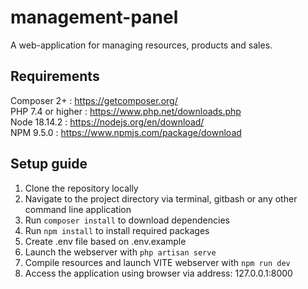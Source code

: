 # management-panel

A web-application for managing resources, products and sales.

## Requirements

Composer 2+ : https://getcomposer.org/ <br/>
PHP 7.4 or higher : https://www.php.net/downloads.php <br/>
Node 18.14.2 : https://nodejs.org/en/download/ <br/>
NPM 9.5.0 : https://www.npmjs.com/package/download <br/>

## Setup guide

1. Clone the repository locally
2. Navigate to the project directory via terminal, gitbash or any other command line application
3. Run ```composer install``` to download dependencies 
4. Run ```npm install``` to install required packages
5. Create .env file based on .env.example
6. Launch the webserver with ```php artisan serve```
7. Compile resources and launch VITE webserver with ```npm run dev```
8. Access the application using browser via address: 127.0.0.1:8000
